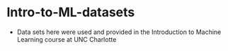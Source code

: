 # Intro-to-ML-datasets
* Data sets here were used and provided in the Introduction to Machine Learning course at UNC Charlotte
